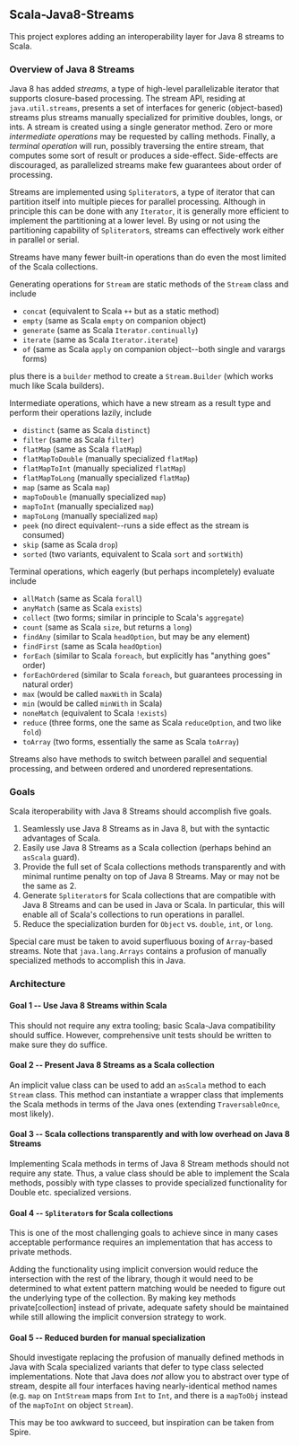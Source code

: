 ## Scala-Java8-Streams

This project explores adding an interoperability layer for Java 8 streams to Scala.

### Overview of Java 8 Streams

Java 8 has added _streams_, a type of high-level parallelizable iterator that supports closure-based processing.  The stream API, residing at `java.util.streams`, presents a set of interfaces for generic (object-based) streams plus streams manually specialized for primitive doubles, longs, or ints.  A stream is created using a single generator method.  Zero or more _intermediate operations_ may be requested by calling methods.  Finally, a _terminal operation_ will run, possibly traversing the entire stream, that computes some sort of result or produces a side-effect.  Side-effects are discouraged, as parallelized streams make few guarantees about order of processing.

Streams are implemented using `Spliterator`s, a type of iterator that can partition itself into multiple pieces for parallel processing.  Although in principle this can be done with any `Iterator`, it is generally more efficient to implement the partitioning at a lower level.  By using or not using the partitioning capability of `Spliterator`s, streams can effectively work either in parallel or serial.

Streams have many fewer built-in operations than do even the most limited of the Scala collections.

Generating operations for `Stream` are static methods of the `Stream` class and include

  * `concat`  (equivalent to Scala `++` but as a static method)
  * `empty`  (same as Scala `empty` on companion object)
  * `generate`  (same as Scala `Iterator.continually`)
  * `iterate`  (same as Scala `Iterator.iterate`)
  * `of`  (same as Scala `apply` on companion object--both single and varargs forms)

plus there is a `builder` method to create a `Stream.Builder` (which works much like Scala builders).

Intermediate operations, which have a new stream as a result type and perform their operations lazily, include

  * `distinct`  (same as Scala `distinct`)
  * `filter`  (same as Scala `filter`)
  * `flatMap`  (same as Scala `flatMap`)
  * `flatMapToDouble`  (manually specialized `flatMap`)
  * `flatMapToInt`  (manually specialized `flatMap`)
  * `flatMapToLong`  (manually specialized `flatMap`)
  * `map`  (same as Scala `map`)
  * `mapToDouble`  (manually specialized `map`)
  * `mapToInt`  (manually specialized `map`)
  * `mapToLong`  (manually specialized `map`)
  * `peek`  (no direct equivalent--runs a side effect as the stream is consumed)
  * `skip`  (same as Scala `drop`)
  * `sorted`  (two variants, equivalent to Scala `sort` and `sortWith`)

Terminal operations, which eagerly (but perhaps incompletely) evaluate include

  * `allMatch`  (same as Scala `forall`)
  * `anyMatch`  (same as Scala `exists`)
  * `collect`  (two forms; similar in principle to Scala's `aggregate`)
  * `count`  (same as Scala `size`, but returns a `long`)
  * `findAny`  (similar to Scala `headOption`, but may be any element)
  * `findFirst`  (same as Scala `headOption`)
  * `forEach` (similar to Scala `foreach`, but explicitly has "anything goes" order)
  * `forEachOrdered` (similar to Scala `foreach`, but guarantees processing in natural order)
  * `max` (would be called `maxWith` in Scala)
  * `min` (would be called `minWith` in Scala)
  * `noneMatch` (equivalent to Scala `!exists`)
  * `reduce` (three forms, one the same as Scala `reduceOption`, and two like `fold`)
  * `toArray` (two forms, essentially the same as Scala `toArray`)

Streams also have methods to switch between parallel and sequential processing, and between ordered and unordered representations.

### Goals

Scala iteroperability with Java 8 Streams should accomplish five goals.

1. Seamlessly use Java 8 Streams as in Java 8, but with the syntactic advantages of Scala.
2. Easily use Java 8 Streams as a Scala collection (perhaps behind an `asScala` guard).
3. Provide the full set of Scala collections methods transparently and with minimal runtime penalty on top of Java 8 Streams.  May or may not be the same as 2.
4. Generate `Spliterator`s for Scala collections that are compatible with Java 8 Streams and can be used in Java or Scala.  In particular, this will enable all of Scala's collections to run operations in parallel.
5. Reduce the specialization burden for `Object` vs. `double`, `int`, or `long`.

Special care must be taken to avoid superfluous boxing of `Array`-based streams.  Note that `java.lang.Arrays` contains a profusion of manually specialized methods to accomplish this in Java.

### Architecture

#### Goal 1 -- Use Java 8 Streams within Scala

This should not require any extra tooling; basic Scala-Java compatibility should suffice.  However, comprehensive unit tests should be written to make sure they do suffice.

#### Goal 2 -- Present Java 8 Streams as a Scala collection

An implicit value class can be used to add an `asScala` method to each `Stream` class.  This method can instantiate a wrapper class that implements the Scala methods in terms of the Java ones (extending `TraversableOnce`, most likely).

#### Goal 3 -- Scala collections transparently and with low overhead on Java 8 Streams

Implementing Scala methods in terms of Java 8 Stream methods should not require any state.  Thus, a value class should be able to implement the Scala methods, possibly with type classes to provide specialized functionality for Double etc. specialized versions.

#### Goal 4 -- `Spliterator`s for Scala collections

This is one of the most challenging goals to achieve since in many cases acceptable performance requires an implementation that has access to private methods.

Adding the functionality using implicit conversion would reduce the intersection with the rest of the library, though it would need to be determined to what extent pattern matching would be needed to figure out the underlying type of the collection.  By making key methods private[collection] instead of private, adequate safety should be maintained while still allowing the implicit conversion strategy to work.

#### Goal 5 -- Reduced burden for manual specialization

Should investigate replacing the profusion of manually defined methods in Java with Scala specialized variants that defer to type class selected implementations.  Note that Java does _not_ allow you to abstract over type of stream, despite all four interfaces having nearly-identical method names (e.g. `map` on `IntStream` maps from `Int` to `Int`, and there is a `mapToObj` instead of the `mapToInt` on object `Stream`).

This may be too awkward to succeed, but inspiration can be taken from Spire.
